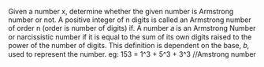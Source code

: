 Given a number x, determine whether the given number is Armstrong number or not. A positive integer of n digits is called an Armstrong number of order n (order is number of digits) if.
A number 𝑎 is an Armstrong Number or narcissistic number if it is equal to the sum of its own digits raised to the power of the number of digits. This definition is dependent on the base, 𝑏, used to represent the number.
eg: 153 = 1^3 + 5^3 + 3^3 //Amstrong number